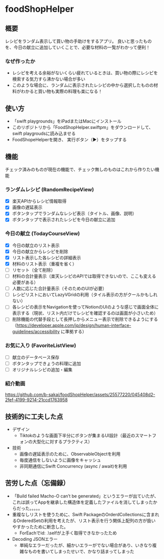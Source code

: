 # foodShopHelper

## 概要

レシピをランダム表示して買い物の手助けをするアプリ。
良いと思ったものを、今日の献立に追加していくことで、必要な材料の一覧がわかって便利！

### なぜ作ったか

- レシピを考える余裕がないくらい疲れているときは、買い物の際にレシピを検索する気力すら沸かない場合が多い
- このような場合に、ランダムに表示されたレシピの中から選択したものの材料がわかると買い物も実際の料理も楽になる！

## 使い方

* 「swift playgrounds」をiPadまたはMacにインストール
* このリポジトリから「FoodShopHelper.swiftpm」をダウンロードして、swift playgroudsに読み込ませる
* FoodShopeHelperを開き、 実行ボタン（▶）をタップする
  
## 機能

チェック済みのものが現在の機能で、チェック無しのものはこれから作りたい機能

### ランダムレシピ (RandomRecipeView)

- [x]  楽天APIからレシピ情報取得
- [x]  画像の遅延表示
- [x]  ボタンタップでランダムなレシピ表示（タイトル、画像、説明）
- [x]  ボタンタップで表示されたレシピを今日の献立に追加

### 今日の献立 (TodayCourseView)

- [x]  今日の献立のリスト表示
- [x]  今日の献立からレシピを削除
- [x]  リスト表示した各レシピの詳細表示
- [x]  材料のリスト表示（重複を省く）
- [ ]  リセット（全て削除）
- [ ]  材料の合計量表示（楽天レシピのAPIでは取得できないので、ここも変える必要がある）
- [ ]  人数に応じた合計量表示（そのためのUIが必要）
- [ ]  レシピリストにおいてLazyVGridの利用（タイル表示の方がクールかもしれない）
- [ ]  各レシピの表示をNavigationを使ってNotionのUIのような感じで画面全体に表示する（現状、リスト内だけでレシピを確認するのは画面が小さいため）
- [ ]  削除機能の代替手段として長押しからメニュー表示で削除できるようにする（https://developer.apple.com/jp/design/human-interface-guidelines/accessibility に準拠する）

### お気に入り (FavoriteListView)

- [ ]  献立のデータベース保存
- [ ]  ボタンタップできょうの料理に追加
- [ ]  オリジナルレシピの追加・編集

### 紹介動画

https://github.com/b-sakai/foodShopHelper/assets/25577220/045408d2-2fef-4199-9214-21ccd1763958

## 技術的に工夫した点

- デザイン
    - Tiktokのような画面下半分にボタンが集まるUI設計（最近のスマートフォンの大型化に対するプラクティス）
- 技術
    - 画像の遅延表示のために、ObservableObjectを利用
    - 毎度通信をしないように画像をキャッシュ
    - 非同期通信にSwift Concurrency (async / await)を利用

## 苦労した点（忘備録）

- 「Build failed Macho-O can’t be generated」というエラーが出ていたが、これは誤ってAppを継承した構造体を定義したファイルを消してしまったからだった。。。。。
- 重複なしリストを使うために、Swift PackageのOrderdCollectionsに含まれるOrderedSetの利用を考えたが、リスト表示を行う関係上配列の方が扱いやすかったために断念した。
    - ForEachでid: .\selfが上手く取得できなかったため
- Decoding JSONエラー
    - 単純なエラーだったが、細かいエラーがでない場合があり、いきなり複雑なものを書いてしまったせいで、かなり詰まってしまった






